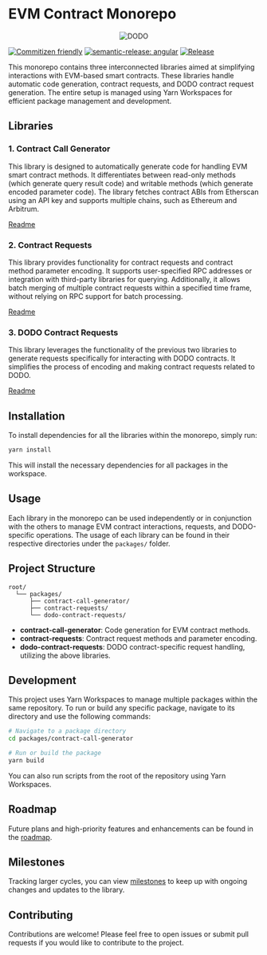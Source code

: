 # EVM Contract Monorepo

<p align="center">
  <a>
    <img src="https://i.postimg.cc/W4q937Db/Logo.png" alt="DODO" />
  </a>
</p>

[![Commitizen friendly](https://img.shields.io/badge/commitizen-friendly-brightgreen.svg)](http://commitizen.github.io/cz-cli/)
[![semantic-release: angular](https://img.shields.io/badge/semantic--release-angular-e10079?logo=semantic-release)](https://github.com/semantic-release/semantic-release)
[![Release](https://github.com/DODOEX/contract-request/actions/workflows/release.yml/badge.svg)](https://github.com/DODOEX/contract-request/actions/workflows/release.yml)

This monorepo contains three interconnected libraries aimed at simplifying interactions with EVM-based smart contracts. These libraries handle automatic code generation, contract requests, and DODO contract request generation. The entire setup is managed using Yarn Workspaces for efficient package management and development.

## Libraries

### 1. **Contract Call Generator**

This library is designed to automatically generate code for handling EVM smart contract methods. It differentiates between read-only methods (which generate query result code) and writable methods (which generate encoded parameter code). The library fetches contract ABIs from Etherscan using an API key and supports multiple chains, such as Ethereum and Arbitrum.

[Readme](https://github.com/DODOEX/contract-request/tree/main/packages/contract-call-generate#contract-call-generator)

### 2. **Contract Requests**

This library provides functionality for contract requests and contract method parameter encoding. It supports user-specified RPC addresses or integration with third-party libraries for querying. Additionally, it allows batch merging of multiple contract requests within a specified time frame, without relying on RPC support for batch processing.

[Readme](https://github.com/DODOEX/contract-request/tree/main/packages/contract-request#contract-requests-library)

### 3. **DODO Contract Requests**

This library leverages the functionality of the previous two libraries to generate requests specifically for interacting with DODO contracts. It simplifies the process of encoding and making contract requests related to DODO.

[Readme](https://github.com/DODOEX/contract-request/tree/main/packages/dodo-contract-request#dodo-contract-request)

## Installation

To install dependencies for all the libraries within the monorepo, simply run:

```bash
yarn install
```

This will install the necessary dependencies for all packages in the workspace.

## Usage

Each library in the monorepo can be used independently or in conjunction with the others to manage EVM contract interactions, requests, and DODO-specific operations. The usage of each library can be found in their respective directories under the `packages/` folder.

## Project Structure

```
root/
  └── packages/
      ├── contract-call-generator/
      ├── contract-requests/
      └── dodo-contract-requests/
```

- **contract-call-generator**: Code generation for EVM contract methods.
- **contract-requests**: Contract request methods and parameter encoding.
- **dodo-contract-requests**: DODO contract-specific request handling, utilizing the above libraries.

## Development

This project uses Yarn Workspaces to manage multiple packages within the same repository. To run or build any specific package, navigate to its directory and use the following commands:

```bash
# Navigate to a package directory
cd packages/contract-call-generator

# Run or build the package
yarn build
```

You can also run scripts from the root of the repository using Yarn Workspaces.

## Roadmap

Future plans and high-priority features and enhancements can be found in the [roadmap](https://github.com/orgs/DODOEX/projects/1/views/1?layout=board&visibleFields=%5B%22Title%22%2C%22Assignees%22%2C%22Status%22%2C139022602%2C%22Labels%22%5D).

## Milestones

Tracking larger cycles, you can view [milestones](https://github.com/DODOEX/contract-request/milestones) to keep up with ongoing changes and updates to the library.

## Contributing

Contributions are welcome! Please feel free to open issues or submit pull requests if you would like to contribute to the project.
